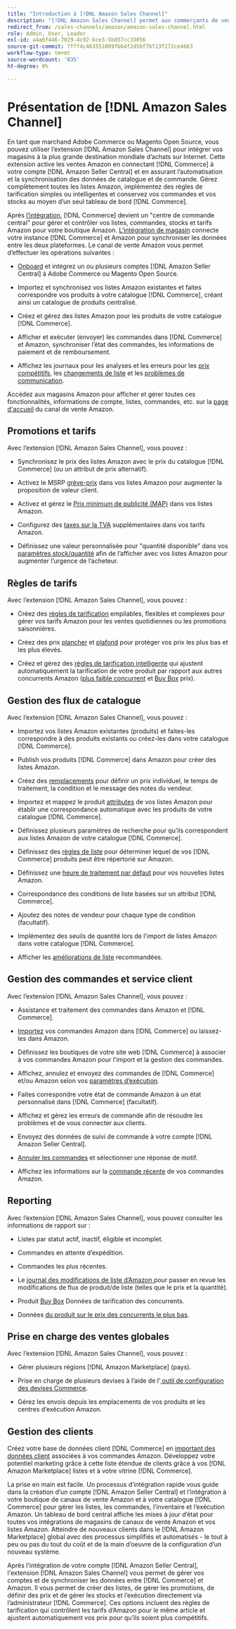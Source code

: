 ```yaml
---
title: "Introduction à [!DNL Amazon Sales Channel]"
description: "[!DNL Amazon Sales Channel] permet aux commerçants de vendre facilement des produits dans le  [!DNL Amazon Marketplace]."
redirect_from: /sales-channels/amazon/amazon-sales-channel.html
role: Admin, User, Leader
exl-id: a4a6f446-7029-4c92-bce3-5b857cc33056
source-git-commit: 7fff4c463551089fb64f2d5bf7bf23f272ce4663
workflow-type: tm+mt
source-wordcount: '835'
ht-degree: 0%

---
```


# Présentation de [!DNL Amazon Sales Channel]

En tant que marchand Adobe Commerce ou Magento Open Source, vous pouvez utiliser l’extension [!DNL Amazon Sales Channel] pour intégrer vos magasins à la plus grande destination mondiale d’achats sur Internet. Cette extension active les ventes Amazon en connectant [!DNL Commerce] à votre compte [!DNL Amazon Seller Central] et en assurant l’automatisation et la synchronisation des données de catalogue et de commande. Gérez complètement toutes les listes Amazon, implémentez des règles de tarification simples ou intelligentes et conservez vos commandes et vos stocks au moyen d’un seul tableau de bord [!DNL Commerce].

Après [l’intégration](./amazon-onboarding-home.md), [!DNL Commerce] devient un &quot;centre de commande central&quot; pour gérer et contrôler vos listes, commandes, stocks et tarifs Amazon pour votre boutique Amazon. [L’intégration de magasin](./store-integration.md) connecte votre instance [!DNL Commerce] et Amazon pour synchroniser les données entre les deux plateformes. Le canal de vente Amazon vous permet d’effectuer les opérations suivantes :

- [Onboard](./amazon-onboarding-home.md) et intégrez un ou plusieurs comptes [!DNL Amazon Seller Central] à Adobe Commerce ou Magento Open Source.

- Importez et synchronisez vos listes Amazon existantes et faites correspondre vos produits à votre catalogue [!DNL Commerce], créant ainsi un catalogue de produits centralisé.

- Créez et gérez des listes Amazon pour les produits de votre catalogue [!DNL Commerce].

- Afficher et exécuter (envoyer) les commandes dans [!DNL Commerce] et Amazon, synchroniser l’état des commandes, les informations de paiement et de remboursement.

- Affichez les journaux pour les analyses et les erreurs pour les [prix compétitifs](./competitive-price-analysis.md), les [ changements de liste](./listing-changes-log.md) et les [problèmes de communication](./communication-errors-log.md).

Accédez aux magasins Amazon pour afficher et gérer toutes ces fonctionnalités, informations de compte, listes, commandes, etc. sur la [page d&#39;accueil](./amazon-sales-channel-home.md) du canal de vente Amazon.

## Promotions et tarifs

Avec l’extension [!DNL Amazon Sales Channel], vous pouvez :

- Synchronisez le prix des listes Amazon avec le prix du catalogue [!DNL Commerce] (ou un attribut de prix alternatif).

- Activez le MSRP [ grève-prix](./listing-price.md#configure-listing-price-settings) dans vos listes Amazon pour augmenter la proposition de valeur client.

- Activez et gérez le [Prix minimum de publicité (MAP)](./listing-price.md#configure-listing-price-settings) dans vos listes Amazon.

- Configurez des [taxes sur la TVA](./listing-price.md#configure-listing-price-settings) supplémentaires dans vos tarifs Amazon.

- Définissez une valeur personnalisée pour &quot;quantité disponible&quot; dans vos [paramètres stock/quantité](./stock-quantity.md#configure-stock--quantity-settings) afin de l’afficher avec vos listes Amazon pour augmenter l’urgence de l’acheteur.

## Règles de tarifs

Avec l’extension [!DNL Amazon Sales Channel], vous pouvez :

- Créez des [ règles de tarification](./pricing-products.md) empilables, flexibles et complexes pour gérer vos tarifs Amazon pour les ventes quotidiennes ou les promotions saisonnières.

- Créez des prix [plancher](./floor-price.md) et [plafond](./optional-ceiling-price.md) pour protéger vos prix les plus bas et les plus élevés.

- Créez et gérez des [règles de tarification intelligente](./intelligent-repricing-rules.md) qui ajustent automatiquement la tarification de votre produit par rapport aux autres concurrents Amazon ([plus faible concurrent](./lowest-competitor-pricing.md) et [Buy Box](./buy-box-competitor-pricing.md) prix).

## Gestion des flux de catalogue

Avec l’extension [!DNL Amazon Sales Channel], vous pouvez :

- Importez vos listes Amazon existantes (produits) et faites-les correspondre à des produits existants ou créez-les dans votre catalogue [!DNL Commerce].

- Publish vos produits [!DNL Commerce] dans Amazon pour créer des listes Amazon.

- Créez des [remplacements](./creating-editing-overrides.md) pour définir un prix individuel, le temps de traitement, la condition et le message des notes du vendeur.

- Importez et mappez le produit [attributes](./attributes-view.md) de vos listes Amazon pour établir une correspondance automatique avec les produits de votre catalogue [!DNL Commerce].

- Définissez plusieurs paramètres de recherche pour qu’ils correspondent aux listes Amazon de votre catalogue [!DNL Commerce].

- Définissez des [règles de liste](./listing-rules.md) pour déterminer lequel de vos [!DNL Commerce] produits peut être répertorié sur Amazon.

- Définissez une [ heure de traitement par défaut](./product-listing-actions.md) pour vos nouvelles listes Amazon.

- Correspondance des conditions de liste basées sur un attribut [!DNL Commerce].

- Ajoutez des notes de vendeur pour chaque type de condition (facultatif).

- Implémentez des seuils de quantité lors de l&#39;import de listes Amazon dans votre catalogue [!DNL Commerce].

- Afficher les [améliorations de liste](./listing-improvements.md) recommandées.

## Gestion des commandes et service client

Avec l’extension [!DNL Amazon Sales Channel], vous pouvez :

- Assistance et traitement des commandes dans Amazon et [!DNL Commerce].

- [Importez](./order-settings.md#configure-order-settings) vos commandes Amazon dans [!DNL Commerce] ou laissez-les dans Amazon.

- Définissez les boutiques de votre site web [!DNL Commerce] à associer à vos commandes Amazon pour l&#39;import et la gestion des commandes.

- Affichez, annulez et envoyez des commandes de [!DNL Commerce] et/ou Amazon selon vos [paramètres d’exécution](./fulfilled-by.md).

- Faites correspondre votre état de commande Amazon à un état personnalisé dans [!DNL Commerce] (facultatif).

- Affichez et gérez les erreurs de commande afin de résoudre les problèmes et de vous connecter aux clients.

- Envoyez des données de suivi de commande à votre compte [!DNL Amazon Seller Central].

- [Annuler les commandes](./cancel-unshipped-order.md) et sélectionner une réponse de motif.

- Affichez les informations sur la [commande récente](./amazon-store-dashboard.md) de vos commandes Amazon.

## Reporting

Avec l’extension [!DNL Amazon Sales Channel], vous pouvez consulter les informations de rapport sur :

- Listes par statut actif, inactif, éligible et incomplet.

- Commandes en attente d’expédition.

- Commandes les plus récentes.

- Le [ journal des modifications de liste d’Amazon ](./listing-changes-log.md) pour passer en revue les modifications de flux de produit/de liste (telles que le prix et la quantité).

- Produit [Buy Box](./buy-box-competitor-pricing.md) Données de tarification des concurrents.

- Données [ du produit sur le prix des concurrents le plus bas](./lowest-competitor-pricing.md).

## Prise en charge des ventes globales

Avec l’extension [!DNL Amazon Sales Channel], vous pouvez :

- Gérer plusieurs régions [!DNL Amazon Marketplace] (pays).

- Prise en charge de plusieurs devises à l’aide de l’[ outil de configuration des devises Commerce](https://experienceleague.adobe.com/docs/commerce-admin/stores-sales/site-store/currency/currency-configuration.html).

- Gérez les envois depuis les emplacements de vos produits et les centres d’exécution Amazon.

## Gestion des clients

Créez votre base de données client [!DNL Commerce] en [important des données client](./order-settings.md#configure-order-settings) associées à vos commandes Amazon. Développez votre potentiel marketing grâce à cette liste étendue de clients grâce à vos [!DNL Amazon Marketplace] listes et à votre vitrine [!DNL Commerce].


La prise en main est facile. Un processus d’intégration rapide vous guide dans la création d’un compte [!DNL Amazon Seller Central] et l’intégration à votre boutique de canaux de vente Amazon et à votre catalogue [!DNL Commerce] pour gérer les listes, les commandes, l’inventaire et l’exécution Amazon. Un tableau de bord central affiche les mises à jour d’état pour toutes vos intégrations de magasins de canaux de vente Amazon et vos listes Amazon. Atteindre de nouveaux clients dans le [!DNL Amazon Marketplace] global avec des processus simplifiés et automatisés - le tout à peu ou pas du tout du coût et de la main d’oeuvre de la configuration d’un nouveau système.

Après l&#39;intégration de votre compte [!DNL Amazon Seller Central], l&#39;extension [!DNL Amazon Sales Channel] vous permet de gérer vos comptes et de synchroniser les données entre [!DNL Commerce] et Amazon. Il vous permet de créer des listes, de gérer les promotions, de définir des prix et de gérer les stocks et l’exécution directement via l’administrateur [!DNL Commerce]. Ces options incluent des règles de tarification qui contrôlent les tarifs d’Amazon pour le même article et ajustent automatiquement vos prix pour qu’ils soient plus compétitifs.

